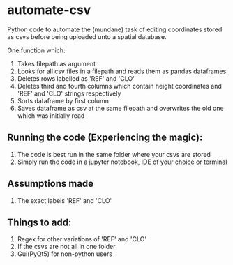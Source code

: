 # automate-csv
Python code to automate the (mundane) task of editing coordinates stored as csvs before being uploaded unto a spatial database. 

One function which: 
1. Takes filepath as argument
2. Looks for all csv files in a filepath and reads them as pandas dataframes
3. Deletes rows labelled as 'REF' and 'CLO'
4. Deletes third and fourth columns which contain height coordinates and 'REF' and 'CLO' strings respectively
5. Sorts dataframe by first column
6. Saves dataframe as csv at the same filepath and overwrites the old one which was initially read

## Running the code (Experiencing the magic):
1. The code is best run in the same folder where your csvs are stored
2. Simply run the code in a jupyter notebook, IDE of your choice or terminal

## Assumptions made
1. The exact labels 'REF' and 'CLO'
 
## Things to add:
1. Regex for other variations of 'REF' and 'CLO'
2. If the csvs are not all in one folder
3. Gui(PyQt5) for non-python users
